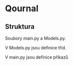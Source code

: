 # Qournal
## Struktura

Soubory main.py a Models.py.

V Models.py jsou definice tříd.

V main.py jsou definice příkazů